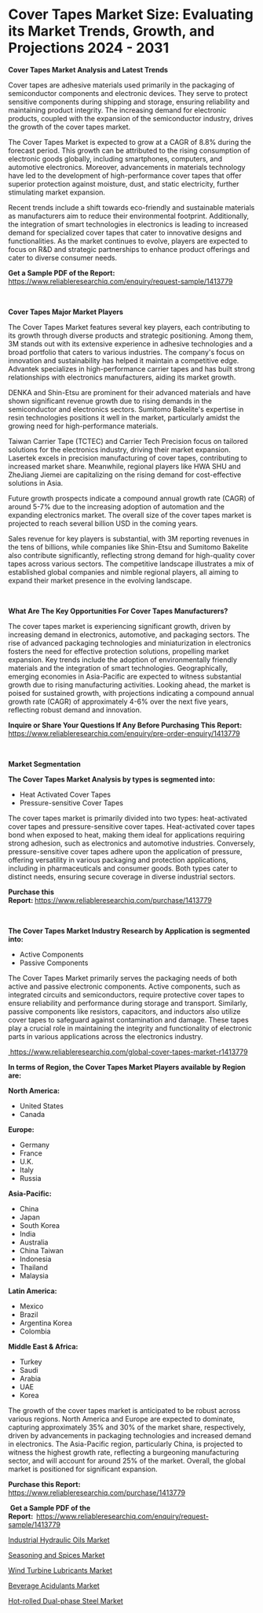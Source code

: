 <p><h1>Cover Tapes Market Size: Evaluating its Market Trends, Growth, and Projections 2024 - 2031</h1></p><p><strong>Cover Tapes Market Analysis and Latest Trends</strong></p>
<p><p>Cover tapes are adhesive materials used primarily in the packaging of semiconductor components and electronic devices. They serve to protect sensitive components during shipping and storage, ensuring reliability and maintaining product integrity. The increasing demand for electronic products, coupled with the expansion of the semiconductor industry, drives the growth of the cover tapes market.</p><p>The Cover Tapes Market is expected to grow at a CAGR of 8.8% during the forecast period. This growth can be attributed to the rising consumption of electronic goods globally, including smartphones, computers, and automotive electronics. Moreover, advancements in materials technology have led to the development of high-performance cover tapes that offer superior protection against moisture, dust, and static electricity, further stimulating market expansion.</p><p>Recent trends include a shift towards eco-friendly and sustainable materials as manufacturers aim to reduce their environmental footprint. Additionally, the integration of smart technologies in electronics is leading to increased demand for specialized cover tapes that cater to innovative designs and functionalities. As the market continues to evolve, players are expected to focus on R&D and strategic partnerships to enhance product offerings and cater to diverse consumer needs.</p></p>
<p><strong>Get a Sample PDF of the Report:&nbsp;</strong> <a href="https://www.reliableresearchiq.com/enquiry/request-sample/1413779?utm_campaign=1117&utm_medium=2&utm_source=Github&utm_content=ia&utm_term=08102024&utm_id=cover-tapes">https://www.reliableresearchiq.com/enquiry/request-sample/1413779</a></p>
<p>&nbsp;</p>
<p><strong>Cover Tapes Major Market Players</strong></p>
<p><p>The Cover Tapes Market features several key players, each contributing to its growth through diverse products and strategic positioning. Among them, 3M stands out with its extensive experience in adhesive technologies and a broad portfolio that caters to various industries. The company's focus on innovation and sustainability has helped it maintain a competitive edge. Advantek specializes in high-performance carrier tapes and has built strong relationships with electronics manufacturers, aiding its market growth.</p><p>DENKA and Shin-Etsu are prominent for their advanced materials and have shown significant revenue growth due to rising demands in the semiconductor and electronics sectors. Sumitomo Bakelite's expertise in resin technologies positions it well in the market, particularly amidst the growing need for high-performance materials.</p><p>Taiwan Carrier Tape (TCTEC) and Carrier Tech Precision focus on tailored solutions for the electronics industry, driving their market expansion. Lasertek excels in precision manufacturing of cover tapes, contributing to increased market share. Meanwhile, regional players like HWA SHU and ZheJiang Jiemei are capitalizing on the rising demand for cost-effective solutions in Asia.</p><p>Future growth prospects indicate a compound annual growth rate (CAGR) of around 5-7% due to the increasing adoption of automation and the expanding electronics market. The overall size of the cover tapes market is projected to reach several billion USD in the coming years.</p><p>Sales revenue for key players is substantial, with 3M reporting revenues in the tens of billions, while companies like Shin-Etsu and Sumitomo Bakelite also contribute significantly, reflecting strong demand for high-quality cover tapes across various sectors. The competitive landscape illustrates a mix of established global companies and nimble regional players, all aiming to expand their market presence in the evolving landscape.</p></p>
<p>&nbsp;</p>
<p><strong>What Are The Key Opportunities For Cover Tapes Manufacturers?</strong></p>
<p><p>The cover tapes market is experiencing significant growth, driven by increasing demand in electronics, automotive, and packaging sectors. The rise of advanced packaging technologies and miniaturization in electronics fosters the need for effective protection solutions, propelling market expansion. Key trends include the adoption of environmentally friendly materials and the integration of smart technologies. Geographically, emerging economies in Asia-Pacific are expected to witness substantial growth due to rising manufacturing activities. Looking ahead, the market is poised for sustained growth, with projections indicating a compound annual growth rate (CAGR) of approximately 4-6% over the next five years, reflecting robust demand and innovation.</p></p>
<p><strong>Inquire or Share Your Questions If Any Before Purchasing This Report:</strong> <a href="https://www.reliableresearchiq.com/enquiry/pre-order-enquiry/1413779?utm_campaign=1117&utm_medium=2&utm_source=Github&utm_content=ia&utm_term=08102024&utm_id=cover-tapes">https://www.reliableresearchiq.com/enquiry/pre-order-enquiry/1413779</a></p>
<p>&nbsp;</p>
<p><strong>Market Segmentation</strong></p>
<p><strong>The Cover Tapes Market Analysis by types is segmented into:</strong></p>
<p><ul><li>Heat Activated Cover Tapes</li><li>Pressure-sensitive Cover Tapes</li></ul></p>
<p><p>The cover tapes market is primarily divided into two types: heat-activated cover tapes and pressure-sensitive cover tapes. Heat-activated cover tapes bond when exposed to heat, making them ideal for applications requiring strong adhesion, such as electronics and automotive industries. Conversely, pressure-sensitive cover tapes adhere upon the application of pressure, offering versatility in various packaging and protection applications, including in pharmaceuticals and consumer goods. Both types cater to distinct needs, ensuring secure coverage in diverse industrial sectors.</p></p>
<p><strong>Purchase this Report:&nbsp;</strong><a href="https://www.reliableresearchiq.com/purchase/1413779?utm_campaign=1117&utm_medium=2&utm_source=Github&utm_content=ia&utm_term=08102024&utm_id=cover-tapes">https://www.reliableresearchiq.com/purchase/1413779</a></p>
<p>&nbsp;</p>
<p><strong>The Cover Tapes Market Industry Research by Application is segmented into:</strong></p>
<p><ul><li>Active Components</li><li>Passive Components</li></ul></p>
<p><p>The Cover Tapes Market primarily serves the packaging needs of both active and passive electronic components. Active components, such as integrated circuits and semiconductors, require protective cover tapes to ensure reliability and performance during storage and transport. Similarly, passive components like resistors, capacitors, and inductors also utilize cover tapes to safeguard against contamination and damage. These tapes play a crucial role in maintaining the integrity and functionality of electronic parts in various applications across the electronics industry.</p></p>
<p><a href="https://www.reliableresearchiq.com/global-cover-tapes-market-r1413779?utm_campaign=1117&utm_medium=2&utm_source=Github&utm_content=ia&utm_term=08102024&utm_id=cover-tapes">&nbsp;https://www.reliableresearchiq.com/global-cover-tapes-market-r1413779</a></p>
<p><strong>In terms of Region, the Cover Tapes Market Players available by Region are:</strong></p>
<p>
    <p> <strong> North America: </strong>
        <ul>
            <li>United States</li>
            <li>Canada</li>
        </ul>
        </p> 
    <p> <strong> Europe: </strong>
        <ul>
            <li>Germany</li>
            <li>France</li>
            <li>U.K.</li>
            <li>Italy</li>
            <li>Russia</li>
        </ul>
        </p> 
    <p> <strong> Asia-Pacific: </strong>
        <ul>
            <li>China</li>
            <li>Japan</li>
            <li>South Korea</li>
            <li>India</li>
            <li>Australia</li>
            <li>China Taiwan</li>
            <li>Indonesia</li>
            <li>Thailand</li>
            <li>Malaysia</li>
        </ul>
        </p> 
    <p> <strong> Latin America: </strong>
        <ul>
            <li>Mexico</li>
            <li>Brazil</li>
            <li>Argentina Korea</li>
            <li>Colombia</li>
        </ul>
        </p> 
    <p> <strong> Middle East & Africa: </strong>
        <ul>
            <li>Turkey</li>
            <li>Saudi</li>
            <li>Arabia</li>
            <li>UAE</li>
            <li>Korea</li>
        </ul>
    </p>
    </p>
<p><p>The growth of the cover tapes market is anticipated to be robust across various regions. North America and Europe are expected to dominate, capturing approximately 35% and 30% of the market share, respectively, driven by advancements in packaging technologies and increased demand in electronics. The Asia-Pacific region, particularly China, is projected to witness the highest growth rate, reflecting a burgeoning manufacturing sector, and will account for around 25% of the market. Overall, the global market is positioned for significant expansion.</p></p>
<p><strong>Purchase this Report: </strong><a href="https://www.reliableresearchiq.com/purchase/1413779?utm_campaign=1117&utm_medium=2&utm_source=Github&utm_content=ia&utm_term=08102024&utm_id=cover-tapes">https://www.reliableresearchiq.com/purchase/1413779</a></p>
<p>&nbsp;<strong>Get a Sample PDF of the Report:&nbsp;&nbsp;</strong><a href="https://www.reliableresearchiq.com/enquiry/request-sample/1413779?utm_campaign=1117&utm_medium=2&utm_source=Github&utm_content=ia&utm_term=08102024&utm_id=cover-tapes">https://www.reliableresearchiq.com/enquiry/request-sample/1413779</a></p>
<p><strong></strong></p>
<p><p><a href="https://www.linkedin.com/pulse/global-industrial-hydraulic-oils-market-opportunities-challenges2024-37c5f?utm_campaign=1117&utm_medium=2&utm_source=Github&utm_content=ia&utm_term=08102024&utm_id=cover-tapes">Industrial Hydraulic Oils Market</a></p><p><a href="https://issuu.com/reportprime-2/docs/seasoning-and-spices-market-size-20_0c5bd1332e7345?utm_campaign=1117&utm_medium=2&utm_source=Github&utm_content=ia&utm_term=08102024&utm_id=cover-tapes">Seasoning and Spices Market</a></p><p><a href="https://www.linkedin.com/pulse/deep-dive-wind-turbine-lubricants-market-itstrends-segmentation-h6kff?utm_campaign=1117&utm_medium=2&utm_source=Github&utm_content=ia&utm_term=08102024&utm_id=cover-tapes">Wind Turbine Lubricants Market</a></p><p><a href="https://issuu.com/reportprime-2/docs/beverage-acidulants-market-size-203_b9ccef7d9c3190?utm_campaign=1117&utm_medium=2&utm_source=Github&utm_content=ia&utm_term=08102024&utm_id=cover-tapes">Beverage Acidulants Market</a></p><p><a href="https://github.com/flaggejhhermuss/Market-Research-Report-List-1/blob/main/hot-rolled-dual-phase-steel-market.md?utm_campaign=1117&utm_medium=2&utm_source=Github&utm_content=ia&utm_term=08102024&utm_id=cover-tapes">Hot-rolled Dual-phase Steel Market</a></p></p>